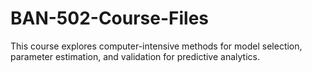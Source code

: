 # BAN-502-Course-Files
This course explores computer-intensive methods for model selection, parameter estimation, and validation for predictive analytics.
